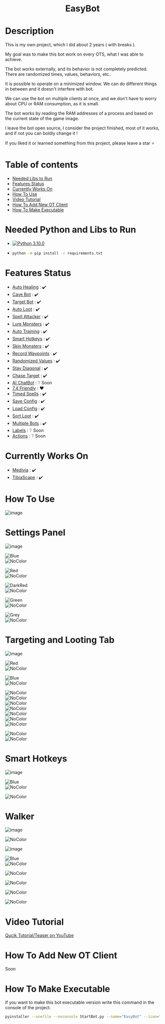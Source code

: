 <h1 align="center"> EasyBot </h1>


# Description
This is my own project, which I did about 2 years ( with breaks ).

My goal was to make this bot work on every OTS, what I was able to achieve.

The bot works externally, and its behavior is not completely predicted. There are randomized times, values, behaviors, etc..

It is possible to operate on a minimized window. We can do different things in between and it doesn't interfere with bot.

We can use the bot on multiple clients at once, and we don't have to worry about CPU or RAM consumption, as it is small.

The bot works by reading the RAM addresses of a process and based on the current state of the game image.

I leave the bot open source, I consider the project finished, most of it works, and if not you can boldly change it !

If you liked it or learned something from this project, please leave a star :star:

# Table of contents
- [Needed Libs to Run](#Needed-Python-and-Libs-to-Run)
- [Features Status](#Features-Status)
- [Currently Works On](#Currently-Works-On)
- [How To Use](#How-To-Use)
- [Video Tutorial](#Video-Tutorial)
- [How To Add New OT Client](#How-To-Add-New-OT-Client)
- [How To Make Executable](#How-To-Make-Executable)
# Needed Python and Libs to Run

- [![Python 3.10.0](https://img.shields.io/badge/python-3.10.0-blue.svg)](https://www.python.org/downloads/release/python-3100/)

- ```bash
  python -m pip install -r requirements.txt
  ```

# Features Status
- [Auto Healing](#Auto-Healing-Module) : :heavy_check_mark:
- [Cave Bot](#Cave-Bot-Module) : :heavy_check_mark:
- [Target Bot](#Target-Bot-Module) : :heavy_check_mark:
- [Auto Loot](#Auto-Loot-Module) : :heavy_check_mark:
- [Spell Attacker](#Spell-Attacker-Module) : :heavy_check_mark:
- [Lure Monsters](#Lure-Monsters-Module) : :heavy_check_mark:
- [Auto Training](#Auto-Training-Module) : :heavy_check_mark:
- [Smart Hotkeys](#Smart-Hotkeys-Module) : :heavy_check_mark:
- [Skin Monsters](#Skin-Monsters-Module) : :heavy_check_mark:
- [Record Waypoints](#Record-Waypoints-Module) : :heavy_check_mark:
- [Randomized Values](#Randomized-Values-Module) : :heavy_check_mark:
- [Stay Diagonal](#Stay-Diagonal-Module) : :heavy_check_mark:
- [Chase Target](#Chase-Target-Module) : :heavy_check_mark:
- [AI ChatBot](#AI-ChatBot-Module) : :grey_question: Soon
- [7.4 Friendly](#7.4-Friendly-Module) : :heart:
- [Timed Spells](#Timed-Spells-Module) : :heavy_check_mark:
- [Save Config](#Save-Config-Module) : :heavy_check_mark:
- [Load Config](#Load-Config-Module) : :heavy_check_mark:
- [Sort Loot](#Sort-Loot-Module) : :heavy_check_mark:
- [Multiple Bots](#Multiple-Bots-Module) : :heavy_check_mark:
- [Labels](#Labels-Module) : :grey_question: Soon
- [Actions](#Actionst-Module) : :grey_question: Soon

# Currently Works On
- [Medivia](#Medivia) : :heavy_check_mark:
- [TibiaScape](#TibiaScape) : :heavy_check_mark:
  
# How To Use
![image](https://github.com/user-attachments/assets/12f0048b-8bbe-4cd7-ab82-d3c6831974ce)

# Settings Panel

![image](https://github.com/user-attachments/assets/2febacd1-66cc-4e3d-8760-7e87d4d6fc15)

![Blue](https://img.shields.io/badge/Set%20Character-3f48cc)  
![NoColor](https://img.shields.io/badge/You%20need%20to%20set%20middle%20of%20your%20character.-grey)  

![Red](https://img.shields.io/badge/Set%20Loot-ed1d25)  
![NoColor](https://img.shields.io/badge/You%20need%20to%20set%20the%20area%20where%20open%20bodies%20will%20appear.-grey)  

![DarkRed](https://img.shields.io/badge/Backpacks-890115)  
![NoColor](https://img.shields.io/badge/Backpack%20Info-You%20need%20to%20choose%20backpack%20coordinates%20(needed%20for%20collecting).%20If%20you%20choose%20the%20last%20field%20of%20the%20backpack,%20then%20when%20the%20backpack%20is%20filled,%20the%20next%20backpack%20inside%20will%20be%20opened.-grey)  

![Green](https://img.shields.io/badge/Runes-23b14d)  
![NoColor](https://img.shields.io/badge/You%20Need%20to%20set%20the%20coordinates%20of%20selected%20rune.-grey)  

![Grey](https://img.shields.io/badge/Tools-grey)  
![NoColor](https://img.shields.io/badge/You%20Need%20to%20set%20the%20coordinates%20of%20selected%20tool.-grey)  

# Targeting and Looting Tab

![image](https://github.com/user-attachments/assets/7c3dbda5-9bf1-4f61-b41b-cb3b80203aa8)

![Red](https://img.shields.io/badge/Targeting-ed1d25)  
![NoColor](https://img.shields.io/badge/Enter%20the%20name%20of%20the%20target,%20select%20from%20what%20distance%20to%20attack%20it,%20select%20stance%20and%20choose%20whether%20to%20skin%20it.%20Attack%20Key%20is%20the%20button%20for%20which%20it%20is%20attacking%20the%20target%20in%20the%20game.-grey)  

![Blue](https://img.shields.io/badge/Looting-3f48cc)  
![NoColor](https://img.shields.io/badge/In%20the%20first%20Text%20Box%20you%20enter%20the%20name%20of%20the%20item%20to%20collect,%20in%20the%20second%20you%20enter%20where%20this%20item%20should%20be%20droped.-grey)

![NoColor](https://img.shields.io/badge/%22--2%22%20-%20clicks%20twice%20with%20the%20left%20on%20the%20item-grey)  
![NoColor](https://img.shields.io/badge/%22--1%22%20-%20clicks%20once%20with%20the%20right%20on%20the%20item-grey)  
![NoColor](https://img.shields.io/badge/%220%22%20-%20Throws%20under%20yourself-grey)  
![NoColor](https://img.shields.io/badge/%221%22%20-%20collects%20into%20the%20first%20backpack-grey)  
![NoColor](https://img.shields.io/badge/%222%22%20-%20collects%20into%20the%20second%20backpack-grey)  
![NoColor](https://img.shields.io/badge/%223%22%20-%20collects%20into%20the%20third%20backpack-grey)  
![NoColor](https://img.shields.io/badge/%224%22%20-%20collects%20into%20the%20fourth%20backpack-grey)  

![NoColor](https://img.shields.io/badge/The%20collection%20process%20is%20performed%20with%20priority.%20Items%20at%20the%20top%20of%20the%20list%20are%20collected%20first-grey)  
![NoColor](https://img.shields.io/badge/So%20if%20you%20want%20it%20to%20collect%20all%20items%20first%20and%20possibly%20open%20a%20backpack%20that%20may%20be%20in%20a%20monster%20at%20the%20end%20then%20add%20that%20backpack%20at%20the%20end%20of%20the%20list.-grey)  

# Smart Hotkeys

![image](https://github.com/user-attachments/assets/c5da24f9-7a0f-49e2-bee4-cefa789da302)

![Blue](https://img.shields.io/badge/Smart%20Hotkeys-3f48cc)  
![NoColor](https://img.shields.io/badge/If%20your%20server%20is%207.4%20or%20do%20not%20have%20hotkeys.%20Smart%20Hotkeys%20is%20cool%20tool%20to%20use%20hotkeys%20even%20if%20they%20are%20not%20in%20the%20game.-grey)

![NoColor](https://img.shields.io/badge/Just%20set%20the%20coordinates%20of%20rune%20that%20you%20want%20to%20use%20and%20select%20the%20hotkey%20you%20want%20it%20to%20work%20on.-grey)


# Walker

![image](https://github.com/user-attachments/assets/cb706149-21f6-40f3-8647-8ec77082ff6f)

![NoColor](https://img.shields.io/badge/Label%20and%20Action%20buttons%20do%20not%20work%20-grey)

![image](https://github.com/user-attachments/assets/200645e1-8901-4879-ae0c-e090b57dc476)

![Blue](https://img.shields.io/badge/Directions-3f48cc)  
![NoColor](https://img.shields.io/badge/Auto%20Recording%20tends%20to%20work,%20but%20to%20be%20safe%20when%20you%20use%20stairs%20I%20recommend%20turning%20it%20off%20and%20adding%20stairs%20manually.%20How%20to%20do%20that%3F-grey)

![NoColor](https://img.shields.io/badge/How%20to%20add%20stairs:-3f48cc)

![NoColor](https://img.shields.io/badge/1.%20Stand%20before%20the%20stairs%20and%20add%20waypoint%20in%20direction%20"Center"-grey)  

![NoColor](https://img.shields.io/badge/2.%20Climb%20up%20or%20down%20the%20stairs-grey)  

![NoColor](https://img.shields.io/badge/3.%20Add%20waypoint%20in%20the%20appropriate%20direction.%20Example:%20If%20north,%20then%20%22North%22%20and%20add.-grey)

# Video Tutorial
[Qucik Tutorial/Teaser on YouTube](https://www.youtube.com/watch?v=iZsd0Sz7pzA)


# How To Add New OT Client
Soon

# How To Make Executable
If you want to make this bot executable version write this command in the console of the project.
```bash
pyinstaller --onefile --noconsole StartBot.py --name="EasyBot" --icon="Images/Icon.jpg"
  ```


